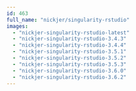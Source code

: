 ```yaml
---
id: 463
full_name: "nickjer/singularity-rstudio"
images: 
  - "nickjer-singularity-rstudio-latest"
  - "nickjer-singularity-rstudio-3.4.3"
  - "nickjer-singularity-rstudio-3.4.4"
  - "nickjer-singularity-rstudio-3.5.1"
  - "nickjer-singularity-rstudio-3.5.2"
  - "nickjer-singularity-rstudio-3.5.3"
  - "nickjer-singularity-rstudio-3.6.0"
  - "nickjer-singularity-rstudio-3.6.2"
---
```


